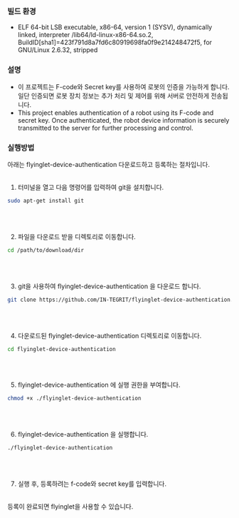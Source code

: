 ### 빌드 환경
* ELF 64-bit LSB executable, x86-64, version 1 (SYSV), dynamically linked, interpreter /lib64/ld-linux-x86-64.so.2, BuildID[sha1]=423f791d8a7fd6c80919698fa0f9e214248472f5, for GNU/Linux 2.6.32, stripped


### 설명
* 이 프로젝트는 F-code와 Secret key를 사용하여 로봇의 인증을 가능하게 합니다. 일단 인증되면 로봇 장치 정보는 추가 처리 및 제어를 위해 서버로 안전하게 전송됩니다.
* This project enables authentication of a robot using its F-code and secret key. Once authenticated, the robot device information is securely transmitted to the server for further processing and control.

### 실행방법
아래는 flyinglet-device-authentication 다운로드하고 등록하는 절차입니다.
<br/><br/>
  
1. 터미널을 열고 다음 명령어를 입력하여 git을 설치합니다.
```bash
sudo apt-get install git 
```
<br/><br/>
  
2. 파일을 다운로드 받을 디렉토리로 이동합니다.
```bash
cd /path/to/download/dir
```
<br/><br/>
  
3. git을 사용하여 flyinglet-device-authentication 을 다운로드 합니다.
```bash
git clone https://github.com/IN-TEGRIT/flyinglet-device-authentication.git
```
<br/><br/>
  
4. 다운로드된 flyinglet-device-authentication 디렉토리로 이동합니다.
```bash
cd flyinglet-device-authentication
```
<br/><br/>
  
5. flyinglet-device-authentication 에 실행 권한을 부여합니다.
```bash
chmod +x ./flyinglet-device-authentication
```
<br/><br/>
    
6. flyinglet-device-authentication 을 실행합니다.
```bash
./flyinglet-device-authentication
```
<br/><br/>

7. 실행 후, 등록하려는 f-code와 secret key를 입력합니다.
<br/><br/>
  
등록이 완료되면 flyinglet을 사용할 수 있습니다.

